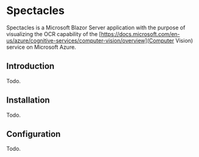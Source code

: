 # Spectacles

Spectacles is a Microsoft Blazor Server application with the purpose of 
visualizing the OCR capability of the [https://docs.microsoft.com/en-us/azure/cognitive-services/computer-vision/overview](Computer Vision) service 
on Microsoft Azure.

## Introduction
Todo.

## Installation
Todo.

## Configuration
Todo.